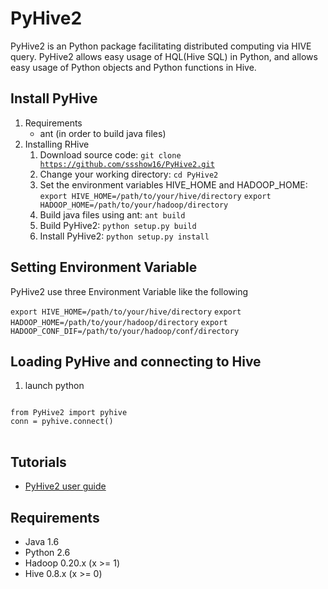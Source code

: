PyHive2
================

  PyHive2 is an Python package facilitating distributed computing via HIVE query.
  PyHive2 allows easy usage of HQL(Hive SQL) in Python, and allows easy usage of Python objects and Python functions in Hive.

## Install PyHive
1. Requirements
    - ant (in order to build java files)
2. Installing RHive
    1. Download source code: <code>git clone https://github.com/ssshow16/PyHive2.git</code>
    2. Change your working directory: <code>cd PyHive2</code>
    3. Set the environment variables HIVE_HOME and HADOOP_HOME: 
        <code>export HIVE_HOME=/path/to/your/hive/directory</code> 
        <code>export HADOOP_HOME=/path/to/your/hadoop/directory</code>
    5. Build java files using ant: <code>ant build</code>
    4. Build PyHive2: <code>python setup.py build</code>
    5. Install PyHive2: <code>python setup.py install</code>

## Setting Environment Variable
PyHive2 use three Environment Variable like the following

<code>export HIVE_HOME=/path/to/your/hive/directory</code>
<code>export HADOOP_HOME=/path/to/your/hadoop/directory</code>
<code>export HADOOP_CONF_DIF=/path/to/your/hadoop/conf/directory</code>

## Loading PyHive and connecting to Hive
1. launch python
<pre>
<code>
from PyHive2 import pyhive
conn = pyhive.connect()
</code>
</pre>

## Tutorials
- [PyHive2 user guide](https://github.com/ssshow16/PyHive2/wiki/User-Guide)

## Requirements
- Java 1.6
- Python 2.6
- Hadoop 0.20.x (x >= 1)
- Hive 0.8.x (x >= 0)
